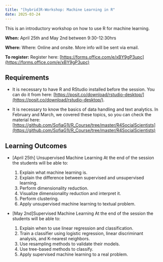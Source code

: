 ```yaml
---
title: "[hybrid]R-Workshop: Machine Learning in R"
date: 2025-03-24
---
```


This is an introductory workshop on how to use R for machine learning.


**When:** April 25th and May 2nd between 9:30-12:30hrs

**Where:** Where: Online and onsite. More info will be sent via email.

**To register:** Register here: [https://forms.office.com/e/xBY9gP3upc](https://forms.office.com/e/xBY9gP3upc)

## Requirements

* It is necessary to have R and RStudio installed before the session. You can do it from here: [https://posit.co/download/rstudio-desktop/](https://posit.co/download/rstudio-desktop/).

* It is necessary to know the basics of data handling and text analytics. In February and March, we covered these topics, so you can check the material here: [https://github.com/SofiaG1l/R_Course/tree/master/R4SocialScientists](https://github.com/SofiaG1l/R_Course/tree/master/R4SocialScientists)

## Learning Outcomes

* [April 25th] Unsupervised Machine Learning 
  At the end of the session the students will be able to:
  1.	Explain what machine learning is.
  2.	Explain the difference between supervised and unsupervised learning.
  3.	Perform dimensionality reduction.
  4.	Visualize dimensionality reduction and interpret it.
  5.	Perform clustering.
  6.	Apply unsupervised machine learning to textual problem.

* [May 2nd]Supervised Machine Learning 
  At the end of the session the students will be able to:
  1.	Explain when to use linear regression and classification.
  2.	Train a classifier using logistic regression, linear discriminant analysis, and K-nearest neighbors.
  3.	Use resampling methods to validate their models.
  4.	Use tree-based methods to classify.
  5.	Apply supervised machine learning to a real problem.


